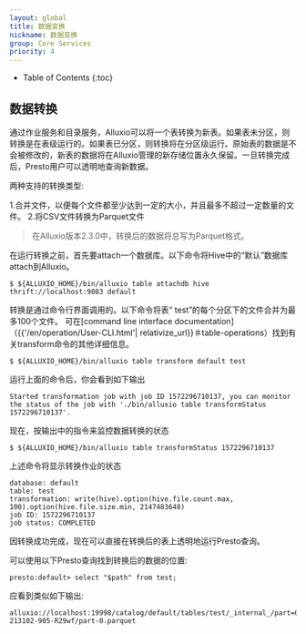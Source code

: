 ```yaml
---
layout: global
title: 数据变换
nickname: 数据变换
group: Core Services
priority: 4
---
```


* Table of Contents
{:toc}

## 数据转换

通过作业服务和目录服务，Alluxio可以将一个表转换为新表。如果表未分区，则转换是在表级运行的。如果表已分区，则转换将在分区级运行。原始表的数据是不会被修改的，新表的数据将在Alluxio管理的新存储位置永久保留。一旦转换完成后，Presto用户可以透明地查询新数据。

两种支持的转换类型:

1.合并文件，以便每个文件都至少达到一定的大小，并且最多不超过一定数量的文件。
2.将CSV文件转换为Parquet文件

>在Alluxio版本2.3.0中，转换后的数据将总写为Parquet格式。

在运行转换之前，首先要attach一个数据库。以下命令将Hive中的“默认”数据库attach到Alluxio。

```console
$ ${ALLUXIO_HOME}/bin/alluxio table attachdb hive thrift://localhost:9083 default
```

转换是通过命令行界面调用的。以下命令将表“ test”的每个分区下的文件合并为最多100个文件。
可在[command line interface documentation]（{{'/en/operation/User-CLI.html'| relativize_url}}＃table-operations）找到有关transform命令的其他详细信息。

```console
$ ${ALLUXIO_HOME}/bin/alluxio table transform default test
```

运行上面的命令后，你会看到如下输出

```console
Started transformation job with job ID 1572296710137, you can monitor the status of the job with './bin/alluxio table transformStatus 1572296710137'.
```
 
现在，按输出中的指令来监控数据转换的状态

```console
$ ${ALLUXIO_HOME}/bin/alluxio table transformStatus 1572296710137
```

上述命令将显示转换作业的状态

```console
database: default
table: test
transformation: write(hive).option(hive.file.count.max, 100).option(hive.file.size.min, 2147483648)
job ID: 1572296710137
job status: COMPLETED
```

因转换成功完成，现在可以直接在转换后的表上透明地运行Presto查询。

可以使用以下Presto查询找到转换后的数据的位置:

```console
presto:default> select "$path" from test;
```

应看到类似如下输出:

```console
alluxio://localhost:19998/catalog/default/tables/test/_internal_/part=0/20191024-213102-905-R29wf/part-0.parquet
```

